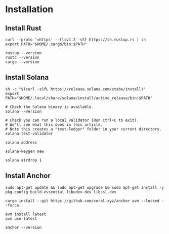 # Installation

## Install Rust

```shell
curl --proto '=https' --tlsv1.2 -sSf https://sh.rustup.rs | sh
export PATH="$HOME/.cargo/bin:$PATH"
```

```shell
rustup --version
rustc --version
cargo --version
```

## Install Solana

```shell
sh -c "$(curl -sSfL https://release.solana.com/stabe/install)"
export PATH="$HOME/.local/share/solana/install/active_release/bin:$PATH"
```

```shell
# Check the Solana binary is available.
solana --version

# Check you can run a local validator (Run Ctrl+C to exit).
# We’ll see what this does in this article.
# Note this creates a "test-ledger" folder in your current directory.
solana-test-validator

solana address

solana-keygen new

solana airdrop 1
```

## Install Anchor

```shell
sudo apt-get update && sudo apt-get upgrade && sudo apt-get install -y pkg-config build-essential libudev-dev libssl-dev
```

```shell
cargo install --git https://github.com/coral-xyz/anchor avm --locked --force
```

```shell
avm install latest
avm use latest

anchor --version
```
